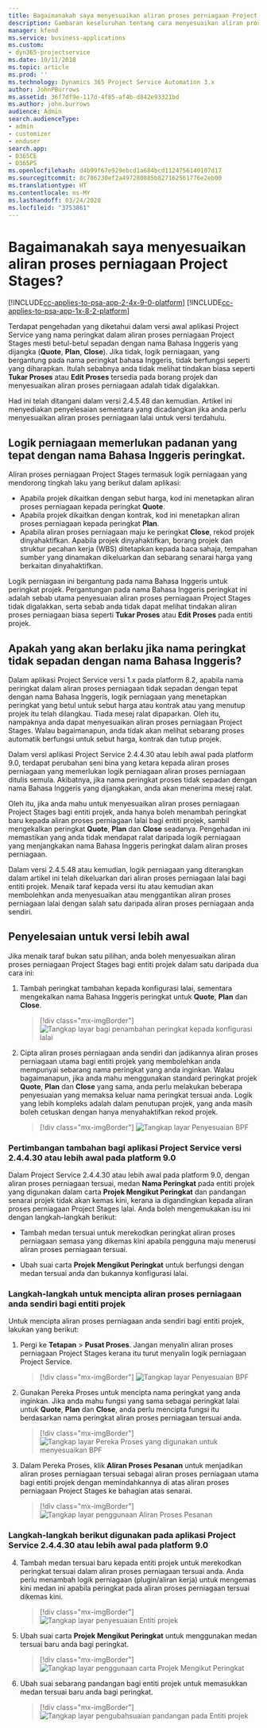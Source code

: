 ```yaml
---
title: Bagaimanakah saya menyesuaikan aliran proses perniagaan Project Stages?
description: Gambaran keseluruhan tentang cara menyesuaikan aliran proses perniagaan Peringkat Projek.
manager: kfend
ms.service: business-applications
ms.custom:
- dyn365-projectservice
ms.date: 10/11/2018
ms.topic: article
ms.prod: ''
ms.technology: Dynamics 365 Project Service Automation 3.x
author: JohnPBurrows
ms.assetid: 36f7df9e-117d-4f85-af4b-d842e93321bd
ms.author: john.burrows
audience: Admin
search.audienceType:
- admin
- customizer
- enduser
search.app:
- D365CE
- D365PS
ms.openlocfilehash: d4b99f67e929ebcd1a684bcd1124756140107d17
ms.sourcegitcommit: 8c786230ef2a497280885b827162561776e2eb00
ms.translationtype: HT
ms.contentlocale: ms-MY
ms.lasthandoff: 03/24/2020
ms.locfileid: "3753861"
---
```

# <a name="how-do-i-customize-the-project-stages-business-process-flow"></a>Bagaimanakah saya menyesuaikan aliran proses perniagaan Project Stages?
[!INCLUDE[cc-applies-to-psa-app-2-4x-9-0-platform](../includes/cc-applies-to-psa-app-2-4x-9-0-platform.md)]
[!INCLUDE[cc-applies-to-psa-app-1x-8-2-platform](../includes/cc-applies-to-psa-app-1x-8-2-platform.md)]

Terdapat pengehadan yang diketahui dalam versi awal aplikasi Project Service yang nama peringkat dalam aliran proses perniagaan Project Stages mesti betul-betul sepadan dengan nama Bahasa Inggeris yang dijangka (**Quote**, **Plan**, **Close**). Jika tidak, logik perniagaan, yang bergantung pada nama peringkat bahasa Inggeris, tidak berfungsi seperti yang diharapkan. Itulah sebabnya anda tidak melihat tindakan biasa seperti **Tukar Proses** atau **Edit Proses** tersedia pada borang projek dan menyesuaikan aliran proses perniagaan adalah tidak digalakkan. 

Had ini telah ditangani dalam versi 2.4.5.48 dan kemudian. Artikel ini menyediakan penyelesaian sementara yang dicadangkan jika anda perlu menyesuaikan aliran proses perniagaan lalai untuk versi terdahulu.  

## <a name="business-logic-requires-an-exact-match-with-english-stage-names"></a>Logik perniagaan memerlukan padanan yang tepat dengan nama Bahasa Inggeris peringkat.

Aliran proses perniagaan Project Stages termasuk logik perniagaan yang mendorong tingkah laku yang berikut dalam aplikasi:
- Apabila projek dikaitkan dengan sebut harga, kod ini menetapkan aliran proses perniagaan kepada peringkat **Quote**.
- Apabila projek dikaitkan dengan kontrak, kod ini menetapkan aliran proses perniagaan kepada peringkat **Plan**.
- Apabila aliran proses perniagaan maju ke peringkat **Close**, rekod projek dinyahaktifkan. Apabila projek dinyahaktifkan, borang projek dan struktur pecahan kerja (WBS) ditetapkan kepada baca sahaja, tempahan sumber yang dinamakan dikeluarkan dan sebarang senarai harga yang berkaitan dinyahaktifkan.

Logik perniagaan ini bergantung pada nama Bahasa Inggeris untuk peringkat projek. Pergantungan pada nama Bahasa Inggeris peringkat ini adalah sebab utama penyesuaian aliran proses perniagaan Project Stages tidak digalakkan, serta sebab anda tidak dapat melihat tindakan aliran proses perniagaan biasa seperti **Tukar Proses** atau **Edit Proses** pada entiti projek.

## <a name="what-happens-if-the-stage-names-dont-match-the-english-names"></a>Apakah yang akan berlaku jika nama peringkat tidak sepadan dengan nama Bahasa Inggeris?

Dalam aplikasi Project Service versi 1.x pada platform 8.2, apabila nama peringkat dalam aliran proses perniagaan tidak sepadan dengan tepat dengan nama Bahasa Inggeris, logik perniagaan yang menetapkan peringkat yang betul untuk sebut harga atau kontrak atau yang menutup projek itu telah dilangkau. Tiada mesej ralat dipaparkan. Oleh itu, nampaknya anda dapat menyesuaikan aliran proses perniagaan Project Stages. Walau bagaimanapun, anda tidak akan melihat sebarang proses automatik berfungsi untuk sebut harga, kontrak dan tutup projek.

Dalam versi aplikasi Project Service 2.4.4.30 atau lebih awal pada platform 9.0, terdapat perubahan seni bina yang ketara kepada aliran proses perniagaan yang memerlukan logik perniagaan aliran proses perniagaan ditulis semula. Akibatnya, jika nama peringkat proses tidak sepadan dengan nama Bahasa Inggeris yang dijangkakan, anda akan menerima mesej ralat. 

Oleh itu, jika anda mahu untuk menyesuaikan aliran proses perniagaan Project Stages bagi entiti projek, anda hanya boleh menambah peringkat baru kepada aliran proses perniagaan lalai bagi entiti projek, sambil mengekalkan peringkat **Quote**, **Plan** dan **Close** seadanya. Pengehadan ini memastikan yang anda tidak mendapat ralat daripada logik perniagaan yang menjangkakan nama Bahasa Inggeris peringkat dalam aliran proses perniagaan.

Dalam versi 2.4.5.48 atau kemudian, logik perniagaan yang diterangkan dalam artikel ini telah dikeluarkan dari aliran proses perniagaan lalai bagi entiti projek. Menaik taraf kepada versi itu atau kemudian akan membolehkan anda menyesuaikan atau menggantikan aliran proses perniagaan lalai dengan salah satu daripada aliran proses perniagaan anda sendiri. 

## <a name="workarounds-for-earlier-versions"></a>Penyelesaian untuk versi lebih awal

Jika menaik taraf bukan satu pilihan, anda boleh menyesuaikan aliran proses perniagaan Project Stages bagi entiti projek dalam satu daripada dua cara ini:

1. Tambah peringkat tambahan kepada konfigurasi lalai, sementara mengekalkan nama Bahasa Inggeris peringkat untuk **Quote**, **Plan** dan **Close**.

   > [!div class="mx-imgBorder"] 
   > ![Tangkap layar bagi penambahan peringkat kepada konfigurasi lalai](media/FAQ-Customize-BPF-1.png)
 
2. Cipta aliran proses perniagaan anda sendiri dan jadikannya aliran proses perniagaan utama bagi entiti projek yang membolehkan anda mempunyai sebarang nama peringkat yang anda inginkan. Walau bagaimanapun, jika anda mahu menggunakan standard peringkat projek **Quote**, **Plan** dan **Close** yang sama, anda perlu melakukan beberapa penyesuaian yang memaksa keluar nama peringkat tersuai anda. Logik yang lebih kompleks adalah dalam penutupan projek, yang anda masih boleh cetuskan dengan hanya menyahaktifkan rekod projek.

   > [!div class="mx-imgBorder"] 
   > ![Tangkap layar Penyesuaian BPF](media/FAQ-Customize-BPF-2.png)

### <a name="additional-considerations-for-project-service-app-version-24430-or-earlier-on-platform-90"></a>Pertimbangan tambahan bagi aplikasi Project Service versi 2.4.4.30 atau lebih awal pada platform 9.0

Dalam Project Service 2.4.4.30 atau lebih awal pada platform 9.0, dengan aliran proses perniagaan tersuai, medan **Nama Peringkat** pada entiti projek yang digunakan dalam carta **Projek Mengikut Peringkat** dan pandangan senarai projek tidak akan kemas kini, kerana ia digandingkan kepada aliran proses perniagaan Project Stages lalai. Anda boleh mengemukakan isu ini dengan langkah-langkah berikut:

- Tambah medan tersuai untuk merekodkan peringkat aliran proses perniagaan semasa yang dikemas kini apabila pengguna maju menerusi aliran proses perniagaan tersuai.

- Ubah suai carta **Projek Mengikut Peringkat** untuk berfungsi dengan medan tersuai anda dan bukannya konfigurasi lalai.

### <a name="steps-to-create-your-own-business-process-flow-for-the-project-entity"></a>Langkah-langkah untuk mencipta aliran proses perniagaan anda sendiri bagi entiti projek

Untuk mencipta aliran proses perniagaan anda sendiri bagi entiti projek, lakukan yang berikut:

1. Pergi ke **Tetapan** > **Pusat Proses**. Jangan menyalin aliran proses perniagaan Project Stages kerana itu turut menyalin logik perniagaan Project Service.

   > [!div class="mx-imgBorder"] 
   > ![Tangkap layar Penyesuaian BPF](media/FAQ-Customize-BPF-3.png)

2. Gunakan Pereka Proses untuk mencipta nama peringkat yang anda inginkan. Jika anda mahu fungsi yang sama sebagai peringkat lalai untuk **Quote**, **Plan** dan **Close**, anda perlu mencipta fungsi itu berdasarkan nama peringkat aliran proses perniagaan tersuai anda.

   > [!div class="mx-imgBorder"] 
   > ![Tangkap layar Pereka Proses yang digunakan untuk menyesuaikan BPF](media/FAQ-Customize-BPF-4.png) 

3. Dalam Pereka Proses, klik **Aliran Proses Pesanan** untuk menjadikan aliran proses perniagaan tersuai sebagai aliran proses perniagaan utama bagi entiti projek dengan memindahkannya di atas aliran proses perniagaan Project Stages ke bahagian atas senarai.

   > [!div class="mx-imgBorder"] 
   > ![Tangkap layar penggunaan Aliran Proses Pesanan](media/FAQ-Customize-BPF-5-720.png)

### <a name="the-following-steps-apply-to-project-service-app-24430-or-earlier-on-the-90-platform"></a>Langkah-langkah berikut digunakan pada aplikasi Project Service 2.4.4.30 atau lebih awal pada platform 9.0

4. Tambah medan tersuai baru kepada entiti projek untuk merekodkan peringkat tersuai dalam aliran proses perniagaan tersuai anda. Anda perlu menambah logik perniagaan (plugin/aliran kerja) untuk mengemas kini medan ini apabila peringkat pada aliran proses perniagaan tersuai dikemas kini.

   > [!div class="mx-imgBorder"] 
   > ![Tangkap layar penyesuaian Entiti projek](media/FAQ-Customize-BPF-6-720.png)

5. Ubah suai carta **Projek Mengikut Peringkat** untuk menggunakan medan tersuai baru anda bagi peringkat.

   > [!div class="mx-imgBorder"] 
   > ![Tangkap layar penggunaan carta Projek Mengikut Peringkat](media/FAQ-Customize-BPF-7-720.png)

6. Ubah suai sebarang pandangan bagi entiti projek untuk memasukkan medan tersuai baru anda bagi peringkat.

   > [!div class="mx-imgBorder"] 
   > ![Tangkap layar pengubahsuaian pandangan pada Entiti projek](media/FAQ-Customize-BPF-8-720.png)

